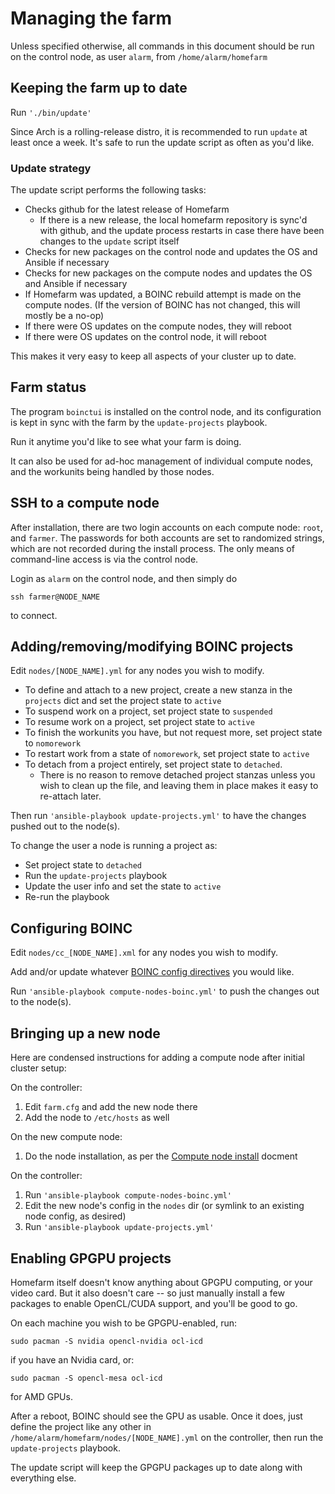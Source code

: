 # Managing the farm

Unless specified otherwise, all commands in this document should be
run on the control node, as user `alarm`, from `/home/alarm/homefarm`



## Keeping the farm up to date

Run `'./bin/update'`

Since Arch is a rolling-release distro, it is recommended to run
`update` at least once a week. It's safe to run the update script as
often as you'd like.

### Update strategy

The update script performs the following tasks:

* Checks github for the latest release of Homefarm
     * If there is a new release, the local homefarm repository is
       sync'd with github, and the update process restarts in case
       there have been changes to the `update` script itself
* Checks for new packages on the control node and updates the OS and
  Ansible if necessary
* Checks for new packages on the compute nodes and updates the OS and
  Ansible if necessary
* If Homefarm was updated, a BOINC rebuild attempt is made on the
  compute nodes. (If the version of BOINC has not changed, this will
  mostly be a no-op)
* If there were OS updates on the compute nodes, they will reboot
* If there were OS updates on the control node, it will reboot

This makes it very easy to keep all aspects of your cluster up to
date.



## Farm status

The program `boinctui` is installed on the control node, and its
configuration is kept in sync with the farm by the `update-projects`
playbook.

Run it anytime you'd like to see what your farm is doing.

It can also be used for ad-hoc management of individual compute nodes,
and the workunits being handled by those nodes.



## SSH to a compute node

After installation, there are two login accounts on each compute node:
`root`, and `farmer`. The passwords for both accounts are set to
randomized strings, which are not recorded during the install
process. The only means of command-line access is via the control
node.

Login as `alarm` on the control node, and then simply do

`ssh farmer@NODE_NAME`

to connect.



## Adding/removing/modifying BOINC projects

Edit `nodes/[NODE_NAME].yml` for any nodes you wish to modify.

* To define and attach to a new project, create a new stanza in the
  `projects` dict and set the project state to `active`
* To suspend work on a project, set project state to `suspended`
* To resume work on a project, set project state to `active`
* To finish the workunits you have, but not request more, set project state to `nomorework`
* To restart work from a state of `nomorework`, set project state to `active`
* To detach from a project entirely, set project state to
  `detached`.
  * There is no reason to remove detached project stanzas unless you
    wish to clean up the file, and leaving them in place makes it easy
    to re-attach later.

Then run `'ansible-playbook update-projects.yml'` to have the changes
pushed out to the node(s).

To change the user a node is running a project as:

* Set project state to `detached`
* Run the `update-projects` playbook
* Update the user info and set the state to `active`
* Re-run the playbook



## Configuring BOINC

Edit `nodes/cc_[NODE_NAME].xml` for any nodes you wish to modify.

Add and/or update whatever [BOINC config
directives](https://boinc.berkeley.edu/wiki/Client_configuration) you
would like.

Run `'ansible-playbook compute-nodes-boinc.yml'` to push the changes
out to the node(s).



## Bringing up a new node

Here are condensed instructions for adding a compute node after
initial cluster setup:

On the controller:
1. Edit `farm.cfg` and add the new node there
1. Add the node to `/etc/hosts` as well

On the new compute node:
1. Do the node installation, as per the [Compute node
   install](https://github.com/firepear/homefarm/blob/master/docs/compute_install.md)
   docment

On the controller:
1. Run `'ansible-playbook compute-nodes-boinc.yml'`
1. Edit the new node's config in the `nodes` dir (or symlink to an
   existing node config, as desired)
1. Run `'ansible-playbook update-projects.yml'`



## Enabling GPGPU projects

Homefarm itself doesn't know anything about GPGPU computing, or your
video card. But it also doesn't care -- so just manually install a few
packages to enable OpenCL/CUDA support, and you'll be good to go.

On each machine you wish to be GPGPU-enabled, run:

`sudo pacman -S nvidia opencl-nvidia ocl-icd`

if you have an Nvidia card, or:

`sudo pacman -S opencl-mesa ocl-icd`

for AMD GPUs.

After a reboot, BOINC should see the GPU as usable. Once it does, just
define the project like any other in
`/home/alarm/homefarm/nodes/[NODE_NAME].yml` on the controller, then
run the `update-projects` playbook.

The update script will keep the GPGPU packages up to date along with
everything else.
